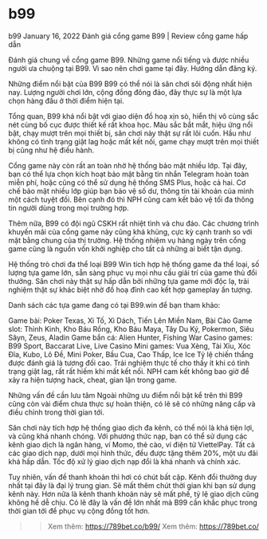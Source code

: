 # b99
b99
January 16, 2022
Đánh giá cổng game B99 | Review cổng game hấp dẫn

Đánh giá chung về cổng game B99. Những game nổi tiếng và được nhiều người ưa chuộng tại B99. Vì sao nên chơi game tại đây. Hướng dẫn đăng ký.

Những điểm nổi bật của B99
B99 có thể nói là sân chơi sôi động nhất hiện nay. Lượng người chơi lớn, cộng đồng đông đảo, đây thực sự là một lựa chọn hàng đầu ở thời điểm hiện tại.

Tổng quan, B99 khá nổi bật với giao diện đồ hoạ xịn sò, hiển thị vô cùng sắc nét cùng bố cục được thiết kế rất khoa học. Màu sắc bắt mắt, hiệu ứng nổi bật, chạy mượt trên mọi thiết bị, sân chơi này thật sự rất lôi cuốn. Hầu như không có tình trạng giật lag hoặc mất kết nối, game chạy mượt trên mọi thiết bị cũng như hệ điều hành.

Cổng game này còn rất an toàn nhờ hệ thống bảo mật nhiều lớp. Tại đây, bạn có thể lựa chọn kích hoạt bảo mật bằng tin nhắn Telegram hoàn toàn miễn phí, hoặc cũng có thể sử dụng hệ thống SMS Plus, hoặc cả hai. Cơ chế bảo mật nhiều lớp giúp bạn bảo vệ số dư, thông tin tài khoản của mình một cách tuyệt đối. Bên cạnh đó thì NPH cũng cam kết bảo vệ tối đa thông tin người dùng trong mọi trường hợp.

Thêm nữa, B99 có đội ngũ CSKH rất nhiệt tình và chu đáo. Các chương trình khuyến mãi của cổng game này cũng khá khủng, cực kỳ cạnh tranh so với mặt bằng chung của thị trường. Hệ thống nhiệm vụ hàng ngày trên cổng game cũng là nguồn vốn khởi nghiệp cho tất cả những ai biết tận dụng.

Hệ thống trò chơi đa thể loại
B99 Win tích hợp hệ thống game đa thể loại, số lượng tựa game lớn, sẵn sàng phục vụ mọi nhu cầu giải trí của game thủ đổi thưởng. Sân chơi này thật sự hấp dẫn bởi những tựa game mới độc lạ, trải nghiệm thật sự khác biệt nhờ đồ hoạ đỉnh cao kết hợp gameplay ấn tượng.

Danh sách các tựa game đang có tại B99.win để bạn tham khảo:

Game bài: Poker Texas, Xì Tố, Xì Dách, Tiến Lên Miền Nam, Bài Cào
Game slot: Thỉnh Kinh, Kho Báu Rồng, Kho Báu Maya, Tây Du Ký, Pokermon, Siêu Sâyn, Zeus, Aladin
Game bắn cá: Alien Hunter, Fishing War
Casino games: B99 Sport, Baccarat Live, Live Casino
Mini games: Vua Xèng, Tài Xỉu, Xóc Đĩa, Kubo, Lô Đề, Mini Poker, Bầu Cua, Cao Thấp, Ice Ice
Tỷ lệ chiến thắng được đánh giá là tương đối cao. Trải nghiệm thực tế cho thấy ít khi có tình trạng giật lag, rất rất hiếm khi mất kết nối. NPH cam kết không bao giờ để xảy ra hiện tượng hack, cheat, gian lận trong game.

Những vấn đề cần lưu tâm
Ngoài những ưu điểm nổi bật kể trên thì B99 cũng còn vài điểm chưa thực sự hoàn thiện, có lẽ sẽ có những nâng cấp và điều chỉnh trong thời gian tới.

Sân chơi này tích hợp hệ thống giao dịch đa kênh, có thể nói là khá tiện lợi, và cũng khá nhanh chóng. Với phương thức nạp, bạn có thể sử dụng các kênh giao dịch là ngân hàng, ví Momo, thẻ cào, ví điện tử ViettelPay. Tất cả các giao dịch nạp, dưới mọi hình thức, đều được tặng thêm 20%, một ưu đãi khá hấp dẫn. Tốc độ xử lý giao dịch nạp đổi là khá nhanh và chính xác.

Tuy nhiên, vấn đề thanh khoản thì hơi có chút bất cập. Kênh đổi thưởng duy nhất tại đây là đại lý trung gian. Sẽ mất thêm chút thời gian khi bạn sử dụng kênh này. Hơn nữa là kênh thanh khoản này sẽ mất phế, tỷ lệ giao dịch cũng không hề dễ chịu. Có lẽ đây là vấn đề lớn nhất mà B99 cần khắc phục trong thời gian tới để phục vụ cộng đồng tốt hơn.

>> Xem thêm: https://789bet.co/b99/
>> Xem thêm: https://789bet.co/
